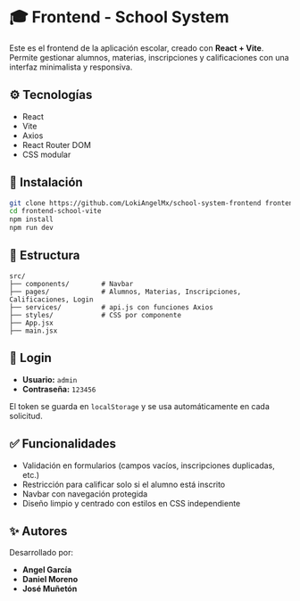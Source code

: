 # 🎓 Frontend - School System

Este es el frontend de la aplicación escolar, creado con **React + Vite**. Permite gestionar alumnos, materias, inscripciones y calificaciones con una interfaz minimalista y responsiva.

## ⚙️ Tecnologías

- React
- Vite
- Axios
- React Router DOM
- CSS modular

## 🚀 Instalación

```bash
git clone https://github.com/LokiAngelMx/school-system-frontend frontend-school-vite
cd frontend-school-vite
npm install
npm run dev
```

## 📁 Estructura

```
src/
├── components/        # Navbar
├── pages/             # Alumnos, Materias, Inscripciones, Calificaciones, Login
├── services/          # api.js con funciones Axios
├── styles/            # CSS por componente
├── App.jsx
├── main.jsx
```

## 🔐 Login

- **Usuario:** `admin`
- **Contraseña:** `123456`

El token se guarda en `localStorage` y se usa automáticamente en cada solicitud.

## ✅ Funcionalidades

- Validación en formularios (campos vacíos, inscripciones duplicadas, etc.)
- Restricción para calificar solo si el alumno está inscrito
- Navbar con navegación protegida
- Diseño limpio y centrado con estilos en CSS independiente

## ✨ Autores

Desarrollado por:
- **Angel García**
- **Daniel Moreno**
- **José Muñetón**